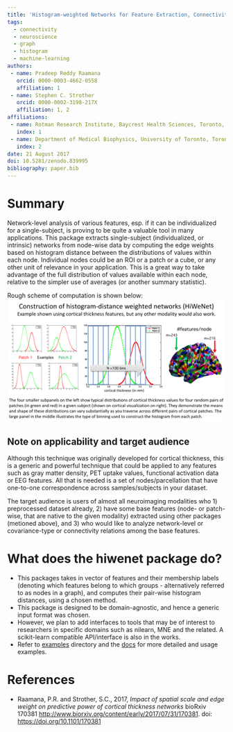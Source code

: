 ```yaml
---
title: 'Histogram-weighted Networks for Feature Extraction, Connectivity and Advanced Analysis in Neuroscience'
tags:
  - connectivity
  - neuroscience
  - graph
  - histogram
  - machine-learning
authors:
 - name: Pradeep Reddy Raamana
   orcid: 0000-0003-4662-0558
   affiliation: 1
 - name: Stephen C. Strother
   orcid: 0000-0002-3198-217X
   affiliation: 1, 2
affiliations:
 - name: Rotman Research Institute, Baycrest Health Sciences, Toronto, ON, Canada
   index: 1
 - name: Department of Medical Biophysics, University of Toronto, Toronto, ON, Canada
   index: 2
date: 21 August 2017
doi: 10.5281/zenodo.839995
bibliography: paper.bib
---
```


# Summary

Network-level analysis of various features, esp. if it can be individualized for a single-subject, is proving to be quite a valuable tool in many applications. This package extracts single-subject (individualized, or intrinsic) networks from node-wise data by computing the edge weights based on histogram distance between the distributions of values within each node. Individual nodes could be an ROI or a patch or a cube, or any other unit of relevance in your application. This is a great way to take advantage of the full distribution of values available within each node, relative to the simpler use of averages (or another summary statistic). 

Rough scheme of computation is shown below:
![illustration](illustration.png)

## Note on applicability and target audience

Although this technique was originally developed for cortical thickness, this is a generic and powerful technique that could be applied to any features such as gray matter density, PET uptake values, functional activation data or EEG features. All that is needed is a set of nodes/parcellation that have one-to-one correspondence across samples/subjects in your dataset.

The target audience is users of almost all neuroimaging modalities who 1) preprocessed dataset already, 2) have some base features (node- or patch-wise, that are native to the given modality) extracted using other packages (metioned above), and 3) who would like to analyze network-level or covariance-type or connectivity relations among the base features.

# What does the hiwenet package do?

 - This packages takes in vector of features and their membership labels (denoting which features belong to which groups - alternatively referred to as nodes in a graph), and computes their pair-wise histogram distances, using a chosen method.
 - This package is designed to be domain-agnostic, and hence a generic input format was chosen.
 - However, we plan to add interfaces to tools that may be of interest to researchers in specific domains such as nilearn, MNE and the related. A scikit-learn compatible API/interface is also in the works.
 - Refer to [examples](../examples) directory and the [docs](hiwenet.readthedocs.io) for more detailed and usage examples.

# References

 - Raamana, P.R. and Strother, S.C., 2017, *Impact of spatial scale and edge weight on predictive power of cortical thickness networks* bioRxiv 170381 http://www.biorxiv.org/content/early/2017/07/31/170381. doi: https://doi.org/10.1101/170381 
